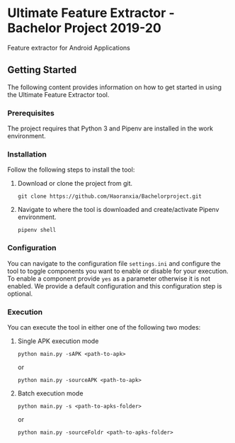 # Ultimate Feature Extractor - Bachelor Project 2019-20
Feature extractor for Android Applications

## Getting Started
The following content provides information on how to get started in using the Ultimate Feature Extractor tool.

### Prerequisites
The project requires that Python 3 and Pipenv are installed in the work environment.

### Installation
Follow the following steps to install the tool:
1. Download or clone the project from git.
	```
	git clone https://github.com/Haoranxia/Bachelorproject.git
	```
2. Navigate to where the tool is downloaded and create/activate Pipenv environment.
	```
	pipenv shell
	```
### Configuration
You can navigate to the configuration file `settings.ini` and configure the tool to toggle components you want to enable or disable for your execution. To enable a component provide `yes` as a parameter otherwise it is not enabled. We provide a default configuration and this configuration step is optional.

### Execution
You can execute the tool in either one of the following two modes:
1. Single APK execution mode
	```
	python main.py -sAPK <path-to-apk>
	```
	or
	```
	python main.py -sourceAPK <path-to-apk>
	```
2. Batch execution  mode
	```
	python main.py -s <path-to-apks-folder>
	```
	or
	```
	python main.py -sourceFoldr <path-to-apks-folder>
	```
